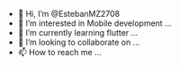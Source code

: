 - 👋 Hi, I’m @EstebanMZ2708
- 👀 I’m interested in Mobile development ...
- 🌱 I’m currently learning flutter ...
- 💞️ I’m looking to collaborate on ...
- 📫 How to reach me ...

<!---
EstebanMZ2708/EstebanMZ2708 is a ✨ special ✨ repository because its `README.md` (this file) appears on your GitHub profile.
You can click the Preview link to take a look at your changes.
--->
